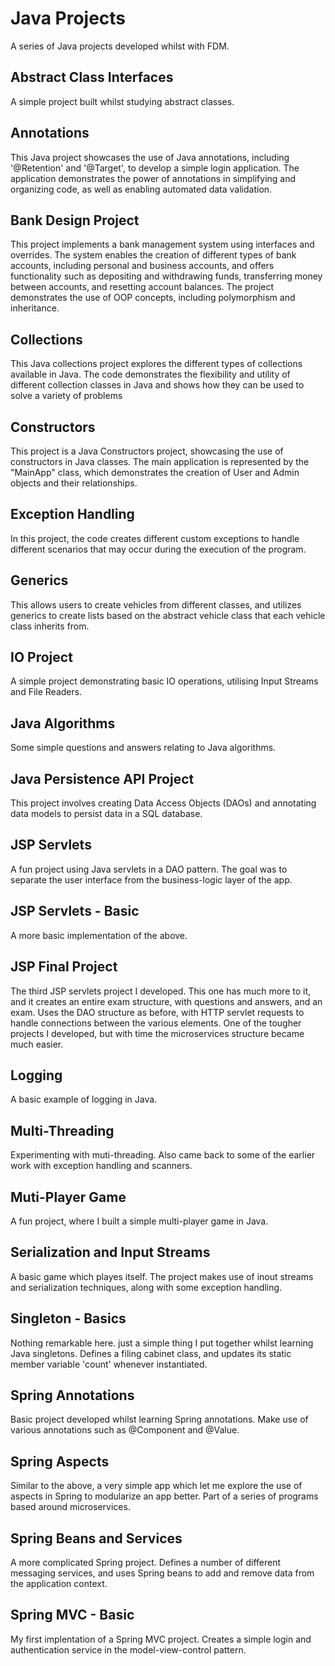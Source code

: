 # Java Projects
A series of Java projects developed whilst with FDM. 


## Abstract Class Interfaces

A simple project built whilst studying abstract classes. 

## Annotations

This Java project showcases the use of Java annotations, including '@Retention' and '@Target', to develop a simple login application. The application demonstrates the power of annotations in simplifying and organizing code, as well as enabling automated data validation.

## Bank Design Project

This project implements a bank management system using interfaces and overrides. The system enables the creation of different types of bank accounts, including personal and business accounts, and offers functionality such as depositing and withdrawing funds, transferring money between accounts, and resetting account balances. The project demonstrates the use of OOP concepts, including polymorphism and inheritance.

## Collections

This Java collections project explores the different types of collections available in Java. The code demonstrates the flexibility and utility of different collection classes in Java and shows how they can be used to solve a variety of problems

## Constructors

This project is a Java Constructors project, showcasing the use of constructors in Java classes. The main application is represented by the "MainApp" class, which demonstrates the creation of User and Admin objects and their relationships.

## Exception Handling
In this project, the code creates different custom exceptions to handle different scenarios that may occur during the execution of the program.

## Generics
This allows users to create vehicles from different classes, and utilizes generics to create lists based on the abstract vehicle class that each vehicle class inherits from.

## IO Project
A simple project demonstrating basic IO operations, utilising Input Streams and File Readers.

## Java Algorithms
Some simple questions and answers relating to Java algorithms. 

## Java Persistence API Project
This project involves creating Data Access Objects (DAOs) and annotating data models to persist data in a SQL database.

## JSP Servlets
A fun project using Java servlets in a DAO pattern. The goal was to separate the user interface from the business-logic layer of the app.

## JSP Servlets - Basic
A more basic implementation of the above.

## JSP Final Project
The third JSP servlets project I developed. This one has much more to it, and it creates an entire exam structure, with questions and answers, and an exam. Uses the DAO structure as before, with HTTP servlet requests to handle connections between the various elements. One of the tougher projects I developed, but with time the microservices structure became much easier.

## Logging
A basic example of logging in Java.

## Multi-Threading
Experimenting with muti-threading. Also came back to some of the earlier work with exception handling and scanners.

## Muti-Player Game
A fun project, where I built a simple multi-player game in Java.

## Serialization and Input Streams
A basic game which playes itself. The project makes use of inout streams and serialization techniques, along with some exception handling.

## Singleton - Basics
Nothing remarkable here. just a simple thing I put together whilst learning Java singletons. Defines a filing cabinet class, and updates its static member variable 'count' whenever instantiated.

## Spring Annotations
Basic project developed whilst learning Spring annotations. Make use of various annotations such as @Component and @Value.

## Spring Aspects
Similar to the above, a very simple app which let me explore the use of aspects in Spring to modularize an app better. Part of a series of programs based around microservices.

## Spring Beans and Services
A more complicated Spring project. Defines a number of different messaging services, and uses Spring beans to add and remove data from the application context.

## Spring MVC - Basic
My first implentation of a Spring MVC project. Creates a simple login and authentication service in the model-view-control pattern. 
